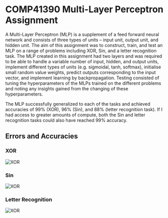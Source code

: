 # COMP41390 Multi-Layer Perceptron Assignment

A Multi-Layer Perceptron (MLP) is a supplement of a feed forward neural network and consists of three types of units – input unit, output unit, and hidden unit. The aim of this assignment was to construct, train, and test an MLP on a range of problems including XOR, Sin, and a letter recognition task. The MLP created in this assignment had two layers and was required to be able to handle a variable number of input, hidden, and output units, implement different types of units (e.g. sigmoidal, tanh, softmax), initialise small random value weights, predict outputs corresponding to the input vector, and implement learning by backpropagation. Testing consisted of tuning the hyperparameters of the MLPs trained on the different problems and noting any insights gained from the changing of these hyperparameters.

The MLP successfully generalized to each of the tasks and achieved accuracies of 99% (XOR), 96% (Sin), and 88% (letter recognition task). If I had access to greater amounts of compute, both the Sin and letter recognition tasks could also have reached 99% accuracy.

## Errors and Accuracies

### XOR

![XOR](https://res.cloudinary.com/dk0r9bcxy/image/upload/v1673478664/portfolio-website/XOR_u1cdjw.png)

### Sin

![XOR](https://res.cloudinary.com/dk0r9bcxy/image/upload/v1673478664/portfolio-website/SIN_bqf2a1.png)

### Letter Recognition

![XOR](https://res.cloudinary.com/dk0r9bcxy/image/upload/v1673478664/portfolio-website/letter_cb9of2.png)
